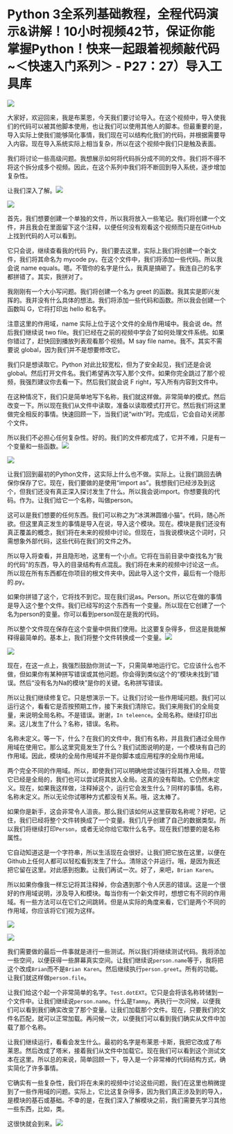 # Python 3全系列基础教程，全程代码演示&讲解！10小时视频42节，保证你能掌握Python！快来一起跟着视频敲代码~＜快速入门系列＞ - P27：27）导入工具库 

![](img/3e6f761117a86a8e81490aa8130d99a9_0.png)

大家好，欢迎回来，我是布莱恩，今天我们要讨论导入。在这个视频中，导入使我们的代码可以被其他脚本使用，也让我们可以使用其他人的脚本。但最重要的是，导入实际上使我们能够简化事情，我们现在可以结构化我们的代码，并根据需要导入内容。现在导入系统实际上相当复杂，所以在这个视频中我们只是触及表面。

我们将讨论一些高级问题。我想展示如何将代码拆分成不同的文件。我们将不得不将这个拆分成多个视频。因此，在这个系列中我们将不断回到导入系统，逐步增加复杂性。

让我们深入了解。![](img/3e6f761117a86a8e81490aa8130d99a9_2.png)

![](img/3e6f761117a86a8e81490aa8130d99a9_3.png)

首先，我们想要创建一个单独的文件，所以我将放入一些笔记。我们将创建一个文件，并且我会在里面留下这个注释，以便任何没有观看这个视频而只是在GitHub上找到代码的人可以看到。

它只会说，继续查看我的代码 Py，我们要去这里，实际上我们将创建一个新文件，我们将其命名为 mycode py。在这个文件中，我们将添加一些代码。所以我会说 name equals。嗯。不管你的名字是什么，我真是搞砸了。我连自己的名字都拼错了。其实，我拼对了。

我刚刚有一个大小写问题。我们将创建一个名为 greet 的函数。我其实是即兴发挥的。我并没有什么具体的想法。我们将添加一些代码和函数。所以我会创建一个函数叫 G，它将打印出 hello 和名字。

注意这里的作用域，name 实际上位于这个文件的全局作用域中。我会说 de。然后我们继续说 two file。我们已经在之前的视频中学会了如何处理文件系统。如果你错过了，赶快回到播放列表观看那个视频。M say file name。我不。其实不需要说 global，因为我们并不是想要修改它。

我们只是想读取它。Python 对此比较宽松，但为了安全起见，我们还是会说 global。然后打开文件名。我们希望再次写入那个文件。如果你完全跳过了那个视频，我强烈建议你去看一下。然后我们就会说 F right，写入所有内容到文件中。

在这种情况下，我们只是简单地写下名称，我们就这样做。非常简单的模式。然后改变一下。所以现在我们从文件中读取，准备以读取模式打开它。然后我们将这里做完全相反的事情。快速回顾一下，当我们说“with”时。完成后，它会自动关闭那个文件。

所以我们不必担心任何复杂性。好的。我们的文件都完成了，它并不难，只是有一个变量和一些函数。![](img/3e6f761117a86a8e81490aa8130d99a9_5.png)

![](img/3e6f761117a86a8e81490aa8130d99a9_6.png)

让我们回到最初的Python文件，这实际上什么也不做。实际上。让我们跳回去确保你保存了它。现在，我们要做的是使用“import as”。我想我们已经涉及到这个，但我们还没有真正深入探讨发生了什么。所以我会说import。你想要我的代码。作为。让我们给它一个名称，叫做person。

这可以是我们想要的任何东西。我们可以称之为“冰淇淋圆锥小猫”。代码，随心所欲。但这里真正发生的事情是导入在说，导入这个模块。现在。模块是我们还没有真正覆盖的概念，我们将在未来的视频中讨论。但现在，当我说模块这个词时，只需想象外部代码，这些代码在我们的文件之外。

所以导入将查看，并且隐形地，这里有一个小点。它将在当前目录中查找名为“我的代码”的东西，导入的目录结构有点混乱。我们将在未来的视频中讨论这一点。所以现在所有东西都在你项目的根文件夹中。因此导入这个文件，最后有一个隐形的.py。

如果你拼错了这个，它将找不到它。现在我们说as。Person。所以它在做的事情是导入这个整个文件。我们已经写的这个东西有一个变量。所以现在它创建了一个名为person的变量。你可以看到person现在是我的代码。

所以整个文件现在保存在这个变量中供我们使用。比这要复杂得多，但这是我能解释得最简单的。基本上，我们将整个文件转换成一个变量。![](img/3e6f761117a86a8e81490aa8130d99a9_8.png)

![](img/3e6f761117a86a8e81490aa8130d99a9_9.png)

现在，在这一点上，我强烈鼓励你测试一下，只需简单地运行它。它应该什么也不做，但如果你有某种拼写错误或其他问题。你会得到类似这个的“模块未找到”错误。然后“没有名为Na的模块”是你的关键。名称拼写错误。

所以让我们继续修复它。只是想演示一下。让我们讨论一些作用域问题。我们可以运行这个，看看它是否按预期工作，接下来我们清除它。我们来用我们的全局变量，来说明全局名称。不是错误。谢谢，`In teleence`。全局名称。继续打印出来。这儿发生了什么？名称，错误。名称。

名称未定义。等一下，什么？在我们的文件中，我们有名称，并且我们通过全局作用域在使用它。那么这里究竟发生了什么？我们试图说明的是，一个模块有自己的作用域。因此，模块的全局作用域并不是你脚本或应用程序的全局作用域。

两个完全不同的作用域。所以，即使我们可以明确地尝试强行将其推入全局，尽管它已经是全局的，我们也可以尝试将其放入全局。这真的没有帮助。它仍然未定义。现在，如果我这样做，注释掉这个，运行它会发生什么？同样的事情。名称，名称未定义。所以无论你试哪种方式都没有关系。哦，这太棒了。

如果你是新手，这会非常令人沮丧。那么我们该如何从这里获取名称呢？好吧，记住，我们已经将整个文件转换成了一个变量。我们几乎创建了自己的数据类型。所以我们将继续打印`Person`，或者无论你给它取什么名字。现在我们想要的是名称属性。

它自动知道这是一个字符串，所以生活现在会很好。让我们把它放在这里，以便在Github上任何人都可以轻松看到发生了什么。清除这个并运行。哦，是因为我还把它留在这里。对此感到抱歉。让我们再试一次。好了，来吧，`Brian Karen`。

所以如果你像我一样忘记将其注释掉，你会遇到那个令人厌恶的错误。这是一个很好的作用域说明，涉及导入和模块。每当你有一个新文件时，想想它有不同的作用域。有一些方法可以在它们之间跳转。但是从实际的角度来看，它们是两个不同的作用域，你应该将它们视为这样。

![](img/3e6f761117a86a8e81490aa8130d99a9_11.png)

![](img/3e6f761117a86a8e81490aa8130d99a9_12.png)

我们需要做的最后一件事就是进行一些测试。所以我们将继续测试代码。我将添加一些空间，以便获得一些屏幕真实空间。让我们继续说`person.name`等于，我将把这个改成`Brian`而不是`Brian Karen`。然后继续执行`person.greet`。所有的功能。让我们就这样做`person.file`。

让我们给这个起一个非常简单的名字。`Test.dotEXT`。它只是会将该名称转储到一个文件中。让我们继续说`person.name`。什么是`Tammy`。再执行一次问候，以便我们可以看到我们确实改变了那个变量。让我们加载那个文件。现在，只要我们的文件名匹配，就可以正常加载。再问候一次，以便我们可以看到我们确实从文件中加载了那个名称。

让我们继续运行，看看会发生什么。最初的名字是布莱恩·卡斯，我把它改成了布莱恩。然后改成了塔米，接着我们从文件中加载它。现在我们可以看到这个测试文本在这里。所以总的来说，简单回顾一下，导入是一个非常棒的代码结构方式，确实简化了许多事情。

它确实有一些复杂性，我们将在未来的视频中讨论这些问题，我们在这里也稍微提到了一些作用域的问题。实际上，它比这复杂得多，因为我们真正涉及到的导入，是模块的基石或基础。不幸的是，在我们深入了解模块之前，我们需要先学习其他一些东西，比如，类。

这很快就会到来。![](img/3e6f761117a86a8e81490aa8130d99a9_14.png)
